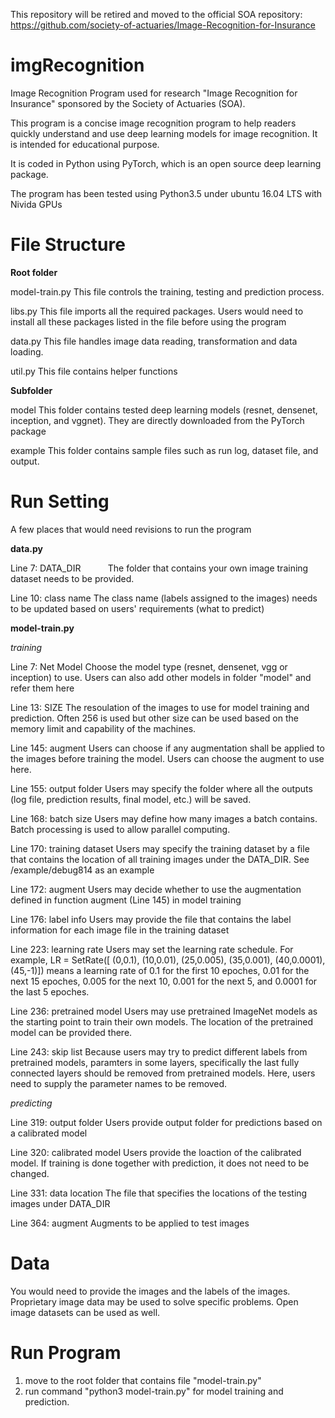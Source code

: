 This repository will be retired and moved to the official SOA repository: https://github.com/society-of-actuaries/Image-Recognition-for-Insurance

# imgRecognition
Image Recognition Program used for research "Image Recognition for Insurance" sponsored by the Society of Actuaries (SOA).

This program is a concise image recognition program to help readers quickly understand and use deep learning models for image recognition. It is intended for educational purpose.

It is coded in Python using PyTorch, which is an open source deep learning package.

The program has been tested using Python3.5 under ubuntu 16.04 LTS with Nivida GPUs

# File Structure 
**Root folder**

model-train.py This file controls the training, testing and prediction process.

libs.py        This file imports all the required packages. Users would need to install all these packages listed in the file before using the program

data.py        This file handles image data reading, transformation and data loading.

util.py        This file contains helper functions

**Subfolder**

model          This folder contains tested deep learning models (resnet, densenet, inception, and vggnet). They are directly downloaded from the PyTorch package

example        This folder contains sample files such as run log, dataset file, and output.

# Run Setting 

A few places that would need revisions to run the program

**data.py**

Line 7: DATA_DIR           The folder that contains your own image training dataset needs to be provided.

Line 10: class name        The class name (labels assigned to the images) needs to be updated based on users' requirements (what to predict)

**model-train.py**

*training*

Line 7: Net Model          Choose the model type (resnet, densenet, vgg or inception) to use. Users can also add other models in folder "model" and refer them here

Line 13: SIZE              The resoulation of the images to use for model training and prediction. Often 256 is used but other size can be used based on the memory limit and capability of the machines.

Line 145: augment          Users can choose if any augmentation shall be applied to the images before training the model. Users can choose the augment to use here.

Line 155: output folder    Users may specify the folder where all the outputs (log file, prediction results, final model, etc.) will be saved.

Line 168: batch size       Users may define how many images a batch contains. Batch processing is used to allow parallel computing.

Line 170: training dataset Users may specify the training dataset by a file that contains the location of all training images under the DATA_DIR. See /example/debug814 as an example

Line 172: augment          Users may decide whether to use the augmentation defined in function augment (Line 145) in model training

Line 176: label info       Users may provide the file that contains the label information for each image file in the training dataset

Line 223: learning rate    Users may set the learning rate schedule. For example, LR = SetRate([ (0,0.1),  (10,0.01),  (25,0.005),  (35,0.001), (40,0.0001), (45,-1)]) means a learning rate of 0.1 for the first 10 epoches, 0.01 for the next 15 epoches, 0.005 for the next 10, 0.001 for the next 5, and 0.0001 for the last 5 epoches.

Line 236: pretrained model Users may use pretrained ImageNet models as the starting point to train their own models. The location of the pretrained model can be provided there.

Line 243: skip list        Because users may try to predict different labels from pretrained models, paramters in some layers, specifically the last fully connected layers should be removed from pretrained models. Here, users need to supply the parameter names to be removed.

*predicting*

Line 319: output folder    Users provide output folder for predictions based on a calibrated model

Line 320: calibrated model Users provide the loaction of the calibrated model. If training is done together with prediction, it does not need to be changed.

Line 331: data location    The file that specifies the locations of the testing images under DATA_DIR

Line 364: augment          Augments to be applied to test images

# Data
You would need to provide the images and the labels of the images. Proprietary image data may be used to solve specific problems. Open image datasets can be used as well.

# Run Program
1. move to the root folder that contains file "model-train.py"
2. run command "python3 model-train.py" for model training and prediction.
